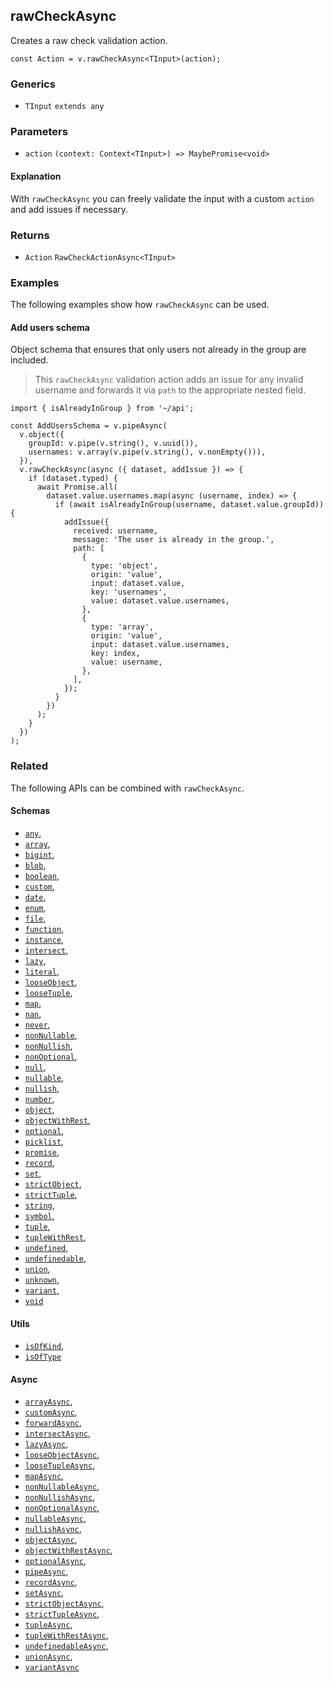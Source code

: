 rawCheckAsync
-------------

Creates a raw check validation action.

    const Action = v.rawCheckAsync<TInput>(action);
    

### Generics

*   `TInput` `extends any`

### Parameters

*   `action` `(context: Context<TInput>) => MaybePromise<void>`

#### Explanation

With `rawCheckAsync` you can freely validate the input with a custom `action` and add issues if necessary.

### Returns

*   `Action` `RawCheckActionAsync<TInput>`

### Examples

The following examples show how `rawCheckAsync` can be used.

#### Add users schema

Object schema that ensures that only users not already in the group are included.

> This `rawCheckAsync` validation action adds an issue for any invalid username and forwards it via `path` to the appropriate nested field.

    import { isAlreadyInGroup } from '~/api';
    
    const AddUsersSchema = v.pipeAsync(
      v.object({
        groupId: v.pipe(v.string(), v.uuid()),
        usernames: v.array(v.pipe(v.string(), v.nonEmpty())),
      }),
      v.rawCheckAsync(async ({ dataset, addIssue }) => {
        if (dataset.typed) {
          await Promise.all(
            dataset.value.usernames.map(async (username, index) => {
              if (await isAlreadyInGroup(username, dataset.value.groupId)) {
                addIssue({
                  received: username,
                  message: 'The user is already in the group.',
                  path: [
                    {
                      type: 'object',
                      origin: 'value',
                      input: dataset.value,
                      key: 'usernames',
                      value: dataset.value.usernames,
                    },
                    {
                      type: 'array',
                      origin: 'value',
                      input: dataset.value.usernames,
                      key: index,
                      value: username,
                    },
                  ],
                });
              }
            })
          );
        }
      })
    );
    

### Related

The following APIs can be combined with `rawCheckAsync`.

#### Schemas

*   [`any`](any.md),
*   [`array`](array.md),
*   [`bigint`](bigint.md),
*   [`blob`](blob.md),
*   [`boolean`](boolean.md),
*   [`custom`](custom.md),
*   [`date`](date.md),
*   [`enum`](enum.md),
*   [`file`](file.md),
*   [`function`](function.md),
*   [`instance`](instance.md),
*   [`intersect`](intersect.md),
*   [`lazy`](lazy.md),
*   [`literal`](literal.md),
*   [`looseObject`](looseObject.md),
*   [`looseTuple`](looseTuple.md),
*   [`map`](map.md),
*   [`nan`](nan.md),
*   [`never`](never.md),
*   [`nonNullable`](nonNullable.md),
*   [`nonNullish`](nonNullish.md),
*   [`nonOptional`](nonOptional.md),
*   [`null`](null.md),
*   [`nullable`](nullable.md),
*   [`nullish`](nullish.md),
*   [`number`](number.md),
*   [`object`](object.md),
*   [`objectWithRest`](objectWithRest.md),
*   [`optional`](optional.md),
*   [`picklist`](picklist.md),
*   [`promise`](promise.md),
*   [`record`](record.md),
*   [`set`](set.md),
*   [`strictObject`](strictObject.md),
*   [`strictTuple`](strictTuple.md),
*   [`string`](string.md),
*   [`symbol`](symbol.md),
*   [`tuple`](tuple.md),
*   [`tupleWithRest`](tupleWithRest.md),
*   [`undefined`](undefined.md),
*   [`undefinedable`](undefinedable.md),
*   [`union`](union.md),
*   [`unknown`](unknown.md),
*   [`variant`](variant.md),
*   [`void`](void.md)

#### Utils

*   [`isOfKind`](isOfKind.md),
*   [`isOfType`](isOfType.md)

#### Async

*   [`arrayAsync`](arrayAsync.md),
*   [`customAsync`](customAsync.md),
*   [`forwardAsync`](forwardAsync.md),
*   [`intersectAsync`](intersectAsync.md),
*   [`lazyAsync`](lazyAsync.md),
*   [`looseObjectAsync`](looseObjectAsync.md),
*   [`looseTupleAsync`](looseTupleAsync.md),
*   [`mapAsync`](mapAsync.md),
*   [`nonNullableAsync`](nonNullableAsync.md),
*   [`nonNullishAsync`](nonNullishAsync.md),
*   [`nonOptionalAsync`](nonOptionalAsync.md),
*   [`nullableAsync`](nullableAsync.md),
*   [`nullishAsync`](nullishAsync.md),
*   [`objectAsync`](objectAsync.md),
*   [`objectWithRestAsync`](objectWithRestAsync.md),
*   [`optionalAsync`](optionalAsync.md),
*   [`pipeAsync`](pipeAsync.md),
*   [`recordAsync`](recordAsync.md),
*   [`setAsync`](setAsync.md),
*   [`strictObjectAsync`](strictObjectAsync.md),
*   [`strictTupleAsync`](strictTupleAsync.md),
*   [`tupleAsync`](tupleAsync.md),
*   [`tupleWithRestAsync`](tupleWithRestAsync.md),
*   [`undefinedableAsync`](undefinedableAsync.md),
*   [`unionAsync`](unionAsync.md),
*   [`variantAsync`](variantAsync.md)